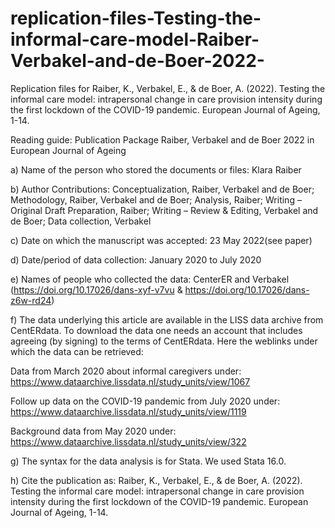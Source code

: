 # replication-files-Testing-the-informal-care-model-Raiber-Verbakel-and-de-Boer-2022-
Replication files for Raiber, K., Verbakel, E., &amp; de Boer, A. (2022). Testing the informal care model: intrapersonal change in care provision intensity during the first lockdown of the COVID-19 pandemic. European Journal of Ageing, 1-14.

Reading guide: Publication Package Raiber, Verbakel and de Boer 2022 in European Journal of Ageing

a) Name of the person who stored the documents or files: Klara Raiber

b) Author Contributions: Conceptualization, Raiber, Verbakel and de Boer; Methodology, Raiber, Verbakel and de Boer; Analysis, Raiber; Writing – Original Draft Preparation, Raiber; Writing – Review & Editing, Verbakel and de Boer; Data collection, Verbakel

c) Date on which the manuscript was accepted: 23 May 2022(see paper)

d) Date/period of data collection: January 2020 to July 2020

e) Names of people who collected the data: CenterER and Verbakel (https://doi.org/10.17026/dans-xyf-v7vu & https://doi.org/10.17026/dans-z6w-rd24)

f) The data underlying this article are available in the LISS data archive from CentERdata. To download the data one needs an account that includes agreeing (by signing) to the terms of CentERdata. Here the weblinks under which the data can be retrieved:

Data from March 2020 about informal caregivers under: https://www.dataarchive.lissdata.nl/study_units/view/1067

Follow up data on the COVID-19 pandemic from July 2020 under:
https://www.dataarchive.lissdata.nl/study_units/view/1119

Background data from May 2020 under:
https://www.dataarchive.lissdata.nl/study_units/view/322

g) The syntax for the data analysis is for Stata. We used Stata 16.0. 

h) Cite the publication as:
Raiber, K., Verbakel, E., & de Boer, A. (2022). Testing the informal care model: intrapersonal change in care provision intensity during the first lockdown of the COVID-19 pandemic. European Journal of Ageing, 1-14.
